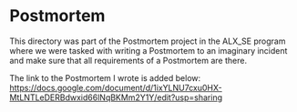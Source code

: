 # Postmortem

This directory was part of the Postmortem project in the ALX_SE program where we were tasked with writing a Postmortem to an imaginary incident and make sure that all requirements of a Postmortem are there.

The link to the Postmortem I wrote is added below:
https://docs.google.com/document/d/1ixYLNU7cxu0HX-MtLNTLeDERBdwxid66lNqBKMm2Y1Y/edit?usp=sharing